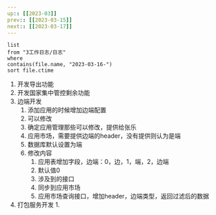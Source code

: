 ```yaml
---
up:: [[2023-03]]
prev:: [[2023-03-15]]
next:: [[2023-03-17]]
---
```


```dataview
list
from "3工作日志/日志"
where
contains(file.name, "2023-03-16-")
sort file.ctime
```
1. 开发导出功能
2. 开发国家集中管控剩余功能
3. 边端开发
	1. 添加应用的时候增加边端配置
	2. 可以修改
	3. 确定应用管理那些可以修改，提供给张乐
	4. 应用市场，需要提供边端的header，没有提供则认为是端
	5. 数据库默认设置为端
	6. 修改内容
		1. 应用表增加字段，边端：0，边，1，端，2，边端
		2. 默认值0
		3. 涉及到的接口
		4. 同步到应用市场
		5. 应用市场查询接口，增加header，边端类型，返回过滤后的数据
4. 打包服务开发
	1. 